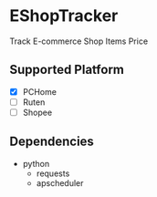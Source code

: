 # EShopTracker
Track E-commerce Shop Items Price

## Supported Platform
- [x] PCHome
- [ ] Ruten
- [ ] Shopee

## Dependencies
- python
  - requests
  - apscheduler

